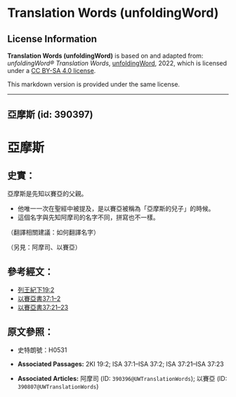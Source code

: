 # Translation Words (unfoldingWord)

## License Information

**Translation Words (unfoldingWord)** is based on and adapted from: _unfoldingWord® Translation Words_, [unfoldingWord](https://unfoldingword.org/utw), 2022, which is licensed under a [CC BY-SA 4.0 license](https://creativecommons.org/licenses/by-sa/4.0/legalcode.en).

This markdown version is provided under the same license.



--------------------------------

## 亞摩斯 (id: 390397)

亞摩斯
===

史實：
---

亞摩斯是先知以賽亞的父親。

* 他唯一一次在聖經中被提及，是以賽亞被稱為「亞摩斯的兒子」的時候。
* 這個名字與先知阿摩司的名字不同，拼寫也不一樣。

（翻譯相關建議：如何翻譯名字）

（另見：阿摩司、以賽亞）

參考經文：
-----

* [列王紀下19:2](https://ref.ly/2Kgs19:2)
* [以賽亞書37:1–2](https://ref.ly/Isa37:1-Isa37:2)
* [以賽亞書37:21–23](https://ref.ly/Isa37:21-Isa37:23)

原文參照：
-----

* 史特朗號：H0531

* **Associated Passages:** 2KI 19:2; ISA 37:1–ISA 37:2; ISA 37:21–ISA 37:23
* **Associated Articles:** 阿摩司 (ID: `390396@UWTranslationWords`); 以賽亞 (ID: `390807@UWTranslationWords`)

